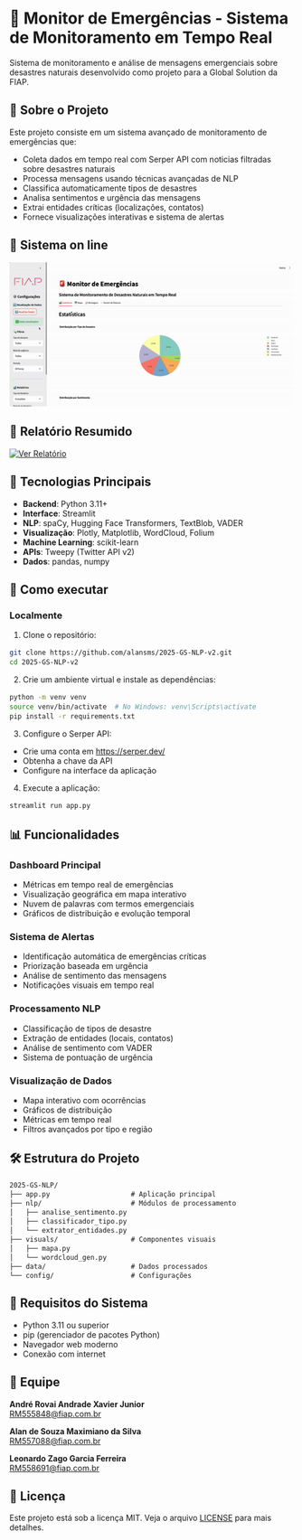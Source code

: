 # 🚨 Monitor de Emergências - Sistema de Monitoramento em Tempo Real

Sistema de monitoramento e análise de mensagens emergenciais sobre desastres naturais desenvolvido como projeto para a Global Solution da FIAP.

## 🎯 Sobre o Projeto

Este projeto consiste em um sistema avançado de monitoramento de emergências que:

- Coleta dados em tempo real com Serper API com noticias filtradas sobre desastres naturais
- Processa mensagens usando técnicas avançadas de NLP
- Classifica automaticamente tipos de desastres
- Analisa sentimentos e urgência das mensagens
- Extrai entidades críticas (localizações, contatos)
- Fornece visualizações interativas e sistema de alertas

## 📄 Sistema on line

  ![Front End](https://raw.githubusercontent.com/alansms/2025-GS-NLP-v2/main/2025-GS-NLP/img/app.gif)

## 📄 Relatório Resumido

[![Ver Relatório](https://img.shields.io/badge/Acessar%20Relat%C3%B3rio-PDF-red?logo=adobeacrobatreader&logoColor=white)](https://github.com/alansms/2025-GS-NLP-v2/raw/main/2025-GS-NLP/img/Relatório%20Resumido%20-%20Monitoramento%20de%20Emergências.pdf)

## 🔧 Tecnologias Principais

- **Backend**: Python 3.11+
- **Interface**: Streamlit
- **NLP**: spaCy, Hugging Face Transformers, TextBlob, VADER
- **Visualização**: Plotly, Matplotlib, WordCloud, Folium
- **Machine Learning**: scikit-learn
- **APIs**: Tweepy (Twitter API v2)
- **Dados**: pandas, numpy

## 🚀 Como executar

### Localmente

1. Clone o repositório:
```bash
git clone https://github.com/alansms/2025-GS-NLP-v2.git
cd 2025-GS-NLP-v2
```

2. Crie um ambiente virtual e instale as dependências:
```bash
python -m venv venv
source venv/bin/activate  # No Windows: venv\Scripts\activate
pip install -r requirements.txt
```

3. Configure o Serper API:
- Crie uma conta em https://serper.dev/
- Obtenha a chave da API
- Configure na interface da aplicação

4. Execute a aplicação:
```bash
streamlit run app.py
```

## 📊 Funcionalidades

### Dashboard Principal
- Métricas em tempo real de emergências
- Visualização geográfica em mapa interativo
- Nuvem de palavras com termos emergenciais
- Gráficos de distribuição e evolução temporal

### Sistema de Alertas
- Identificação automática de emergências críticas
- Priorização baseada em urgência
- Análise de sentimento das mensagens
- Notificações visuais em tempo real

### Processamento NLP
- Classificação de tipos de desastre
- Extração de entidades (locais, contatos)
- Análise de sentimento com VADER
- Sistema de pontuação de urgência

### Visualização de Dados
- Mapa interativo com ocorrências
- Gráficos de distribuição
- Métricas em tempo real
- Filtros avançados por tipo e região

## 🛠 Estrutura do Projeto

```
2025-GS-NLP/
├── app.py                    # Aplicação principal
├── nlp/                      # Módulos de processamento
│   ├── analise_sentimento.py
│   ├── classificador_tipo.py
│   └── extrator_entidades.py
├── visuals/                  # Componentes visuais
│   ├── mapa.py
│   └── wordcloud_gen.py
├── data/                     # Dados processados
└── config/                   # Configurações
```

## 📝 Requisitos do Sistema

- Python 3.11 ou superior
- pip (gerenciador de pacotes Python)
- Navegador web moderno
- Conexão com internet

## 👥 Equipe

**André Rovai Andrade Xavier Junior**  
RM555848@fiap.com.br

**Alan de Souza Maximiano da Silva**  
RM557088@fiap.com.br

**Leonardo Zago Garcia Ferreira**  
RM558691@fiap.com.br

## 📄 Licença

Este projeto está sob a licença MIT. Veja o arquivo [LICENSE](LICENSE) para mais detalhes.
